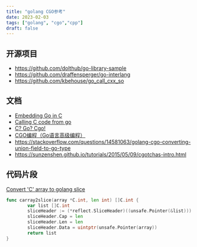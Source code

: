 ```yaml
---
title: "golang CGO参考"
date: 2023-02-03
tags: ["golang", "cgo","cpp"]
draft: false
---
```


## 开源项目

- https://github.com/dolthub/go-library-sample
- https://github.com/draffensperger/go-interlang
- https://github.com/kbehouse/go_call_cxx_so

## 文档
- [Embedding Go in C](https://www.dolthub.com/blog/2023-02-01-embedding-go-in-c/)
- [Calling C code from go](https://karthikkaranth.me/blog/calling-c-code-from-go/)
- [C? Go? Cgo!](https://go.dev/blog/cgo)
- [CGO编程（Go语言高级编程）](https://chai2010.cn/advanced-go-programming-book/ch2-cgo/index.html)
- https://stackoverflow.com/questions/14581063/golang-cgo-converting-union-field-to-go-type
- https://sunzenshen.github.io/tutorials/2015/05/09/cgotchas-intro.html
## 代码片段
[Convert 'C' array to golang slice](https://gist.github.com/nasitra/98bb59421be49a518c4a)
```go
func carray2slice(array *C.int, len int) []C.int {
        var list []C.int
        sliceHeader := (*reflect.SliceHeader)((unsafe.Pointer(&list)))
        sliceHeader.Cap = len
        sliceHeader.Len = len
        sliceHeader.Data = uintptr(unsafe.Pointer(array))
        return list
}
```